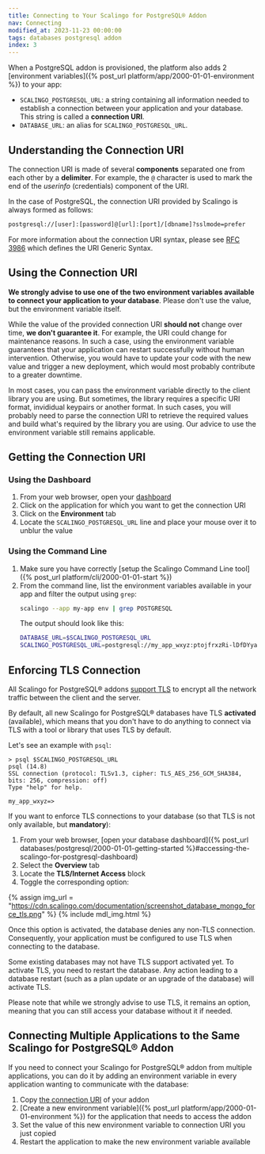 ```yaml
---
title: Connecting to Your Scalingo for PostgreSQL® Addon
nav: Connecting
modified_at: 2023-11-23 00:00:00
tags: databases postgresql addon
index: 3
---
```


When a PostgreSQL addon is provisioned, the platform also adds 2 [environment
variables]({% post_url platform/app/2000-01-01-environment %}) to your app:

- `SCALINGO_POSTGRESQL_URL`: a string containing all information needed to
  establish a connection between your application and your database. This
  string is called a **connection URI**.
- `DATABASE_URL`: an alias for `SCALINGO_POSTGRESQL_URL`.


## Understanding the Connection URI

The connection URI is made of several **components** separated one from each
other by a **delimiter**. For example, the `@` character is used to mark the
end of the *userinfo* (credentials) component of the URI.

In the case of PostgreSQL, the connection URI provided by Scalingo is always
formed as follows:

```bash
postgresql://[user]:[password]@[url]:[port]/[dbname]?sslmode=prefer
```

For more information about the connection URI syntax, please see
[RFC 3986](https://datatracker.ietf.org/doc/html/rfc3986) which defines the URI
Generic Syntax.


## Using the Connection URI

**We strongly advise to use one of the two environment variables available to
connect your application to your database**. Please don't use the value, but
the environment variable itself.

While the value of the provided connection URI **should not** change over time,
**we don't guarantee it**. For example, the URI could change for maintenance
reasons. In such a case, using the environment variable guarantees that your
application can restart successfully without human intervention. Otherwise, you
would have to update your code with the new value and trigger a new deployment,
which would most probably contribute to a greater downtime.

In most cases, you can pass the environment variable directly to the client
library you are using. But sometimes, the library requires a specific URI
format, invididual keypairs or another format. In such cases, you will probably
need to parse the connection URI to retrieve the required values and build
what's required by the library you are using. Our advice to use the environment
variable still remains applicable.


## Getting the Connection URI

### Using the Dashboard

1. From your web browser, open your [dashboard]()
2. Click on the application for which you want to get the connection URI
3. Click on the **Environment** tab
4. Locate the `SCALINGO_POSTGRESQL_URL` line and place your mouse over it to
   unblur the value

### Using the Command Line

1. Make sure you have correctly [setup the Scalingo Command Line tool]({% post_url platform/cli/2000-01-01-start %})
2. From the command line, list the environment variables available in your app
   and filter the output using `grep`:
   ```bash
   scalingo --app my-app env | grep POSTGRESQL
   ```
   The output should look like this:
   ```bash
   DATABASE_URL=$SCALINGO_POSTGRESQL_URL
   SCALINGO_POSTGRESQL_URL=postgresql://my_app_wxyz:ptojfrxzRi-lDfDYyahe@my-app-wxyz.postgresql.a.osc-fr1.scalingo-dbs.com:31000/my_app_wxyz?sslmode=prefer
   ```


## Enforcing TLS Connection

All Scalingo for PostgreSQL® addons [support TLS](https://www.postgresql.org/docs/current/static/ssl-tcp.html)
to encrypt all the network traffic between the client and the server.

By default, all new Scalingo for PostgreSQL® databases have TLS **activated**
(available), which means that you don't have to do anything to connect via TLS
with a tool or library that uses TLS by default.

Let's see an example with `psql`:

```shell
> psql $SCALINGO_POSTGRESQL_URL
psql (14.8)
SSL connection (protocol: TLSv1.3, cipher: TLS_AES_256_GCM_SHA384, bits: 256, compression: off)
Type "help" for help.

my_app_wxyz=>
```

If you want to enforce TLS connections to your database (so that TLS is
not only available, but **mandatory**):

1. From your web browser, [open your database dashboard]({% post_url databases/postgresql/2000-01-01-getting-started %}#accessing-the-scalingo-for-postgresql-dashboard)
2. Select the **Overview** tab
3. Locate the **TLS/Internet Access** block
4. Toggle the corresponding option:

{% assign img_url = "https://cdn.scalingo.com/documentation/screenshot_database_mongo_force_tls.png" %}
{% include mdl_img.html %}


Once this option is activated, the database denies any non-TLS connection.
Consequently, your application must be configured to use TLS when connecting to
the database.

Some existing databases may not have TLS support activated yet. To activate
TLS, you need to restart the database. Any action leading to a database
restart (such as a plan update or an upgrade of the database) will activate
TLS.

Please note that while we strongly advise to use TLS, it remains an option,
meaning that you can still access your database without it if needed.


## Connecting Multiple Applications to the Same Scalingo for PostgreSQL® Addon

If you need to connect your Scalingo for PostgreSQL® addon from multiple
applications, you can do it by adding an environment variable in every
application wanting to communicate with the database:

1. Copy [the connection URI](#getting-the-connection-uri) of your addon
2. [Create a new environment variable]({% post_url platform/app/2000-01-01-environment %})
   for the application that needs to access the addon
3. Set the value of this new environment variable to connection URI you just
   copied
4. Restart the application to make the new environment variable available
